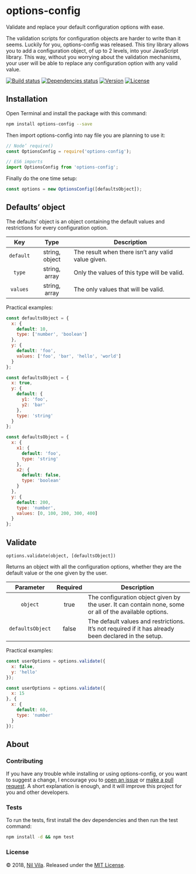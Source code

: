 # options-config

Validate and replace your default configuration options with ease.

The validation scripts for configuration objects are harder to write than it seems. Luckily for you, options-config was released. This tiny library allows you to add a configuration object, of up to 2 levels, into your JavaScript library. This way, without you worrying about the validation mechanisms, your user will be able to replace any configuration option with any valid value.


[![Build status](https://travis-ci.com/nil/options-config.svg?branch=master)](https://travis-ci.com/nil/options-config)
[![Dependencies status](https://img.shields.io/david/dev/nil/options-config.svg)](https://david-dm.org/nil/options-config)
[![Version](https://img.shields.io/npm/v/options-config.svg)](https://www.npmjs.com/package/options-config)
[![License](https://img.shields.io/npm/l/options-config.svg)](https://github.com/nil/options-config/blob/master/LICENSE)


## Installation

Open Terminal and install the package with this command:

```sh
npm install options-config --save
```

Then import options-config into nay file you are planning to use it:

```js
// Node’ require()
const OptionsConfig = require('options-config');

// ES6 imports
import OptionsConfig from 'options-config';
```

Finally do the one time setup:

```js
const options = new OptionsConfig([defaultsObject]);
```

## Defaults’ object

The defaults’ object is an object containing the default values and restrictions for every configuration option.

| Key       | Type           | Description                                        |
|:---------:|:--------------:|----------------------------------------------------|
| `default` | string, object | The result when there isn’t any valid value given. |
| `type`    | string, array  | Only the values of this type will be valid.        |
| `values`  | string, array  | The only values that will be valid.                |

Practical examples:

```js
const defaultsObject = {
  x: {
    default: 10,
    type: ['number', 'boolean']
  },
  y: {
    default: 'foo',
    values: ['foo', 'bar', 'hello', 'world']
  }
};
```

```js
const defaultsObject = {
  x: true,
  y: {
    default: {
      y1: 'foo',
      y2: 'bar'
    },
    type: 'string'
  }
};
```

```js
const defaultsObject = {
  x: {
    x1: {
      default: 'foo',
      type: 'string'
    },
    x2: {
      default: false,
      type: 'boolean'
    }
  },
  y: {
    default: 200,
    type: 'number',
    values: [0, 100, 200, 300, 400]
  }
};
```

## Validate

`options.validate(object, [defaultsObject])`

Returns an object with all the configuration options, whether they are the default value or the one given by the user.

| Parameter        | Required | Description                                                                                            |
|:----------------:|:--------:|--------------------------------------------------------------------------------------------------------|
| `object`         | true     | The configuration object given by the user. It can contain none, some or all of the available options. |
| `defaultsObject` | false    | The default values and restrictions. It’s not required if it has already been declared in the setup.   |

Practical examples:

```js
const userOptions = options.validate({
  x: false,
  y: 'hello'
});
```

```js
const userOptions = options.validate({
  x: 15
}, {
  x: {
    default: 60,
    type: 'number'
  }
});
```

## About

### Contributing

If you have any trouble while installing or using options-config, or you want to suggest a change, I encourage you to [open an issue](https://github.com/nil/options-config/issues/new) or [make a pull request](https://github.com/nil/options-config/pulls). A short explanation is enough, and it will improve this project for you and other developers.

### Tests

To run the tests, first install the dev dependencies and then run the test command:

```sh
npm install -d && npm test
```

### License

© 2018, [Nil Vila](https://twitter.com/nilvilam). Released under the [MIT License](https://github.com/nil/options-config/blob/master/LICENSE).
